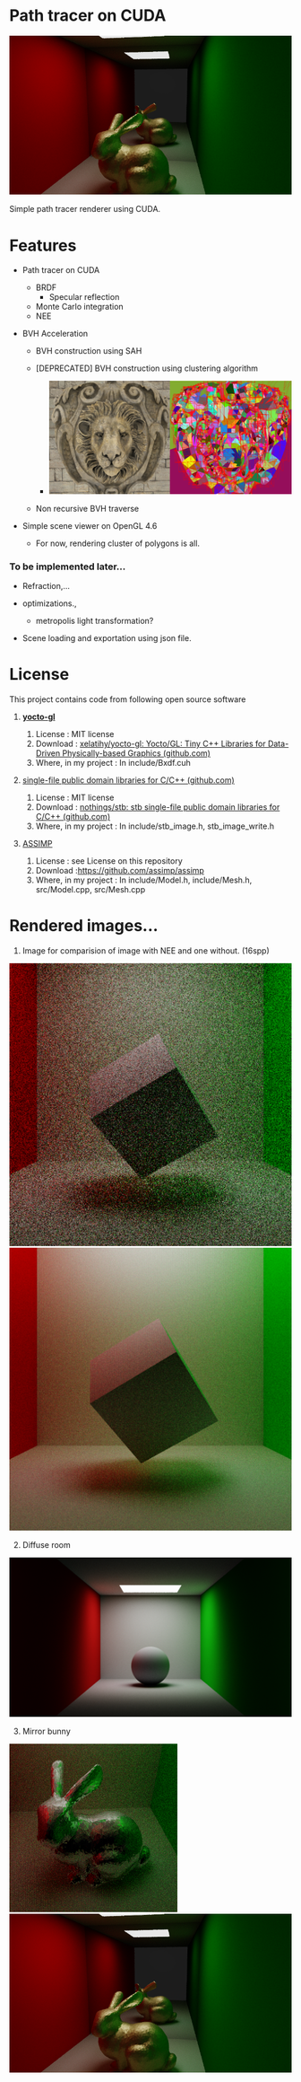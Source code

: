 # Path tracer on CUDA

![MainImg](./Img/Render/reflection.png)

Simple path tracer renderer using CUDA.



# Features

- Path tracer on CUDA
  - BRDF
    - Specular reflection
  - Monte Carlo integration
  - NEE
- BVH Acceleration
  - BVH construction using SAH
  - [DEPRECATED] BVH construction using clustering algorithm
    - ![BVH](./Img/Doc/BVH.png)
  
  - Non recursive BVH traverse
  
- Simple scene viewer on OpenGL 4.6
  - For now,  rendering cluster of polygons is all.


### To be implemented later...

- Refraction,...
- optimizations.,
  - metropolis light transformation?

- Scene loading and exportation using json file.

# License

This project contains code from following open source software

1. **[yocto-gl](https://github.com/xelatihy/yocto-gl)**
   1. License : MIT license
   2. Download : [xelatihy/yocto-gl: Yocto/GL: Tiny C++ Libraries for Data-Driven Physically-based Graphics (github.com)](https://github.com/xelatihy/yocto-gl)
   3. Where, in my project : In include/Bxdf.cuh
2. [single-file public domain libraries for C/C++ (github.com)](https://github.com/nothings/stb)
   1. License : MIT license
   2. Download : [nothings/stb: stb single-file public domain libraries for C/C++ (github.com)](https://github.com/nothings/stb)
   3. Where, in my project : In include/stb_image.h, stb_image_write.h

3. [ASSIMP](https://github.com/assimp/assimp)
   1. License : see License on this repository
   2. Download  :https://github.com/assimp/assimp
   3. Where, in my project : In include/Model.h, include/Mesh.h, src/Model.cpp, src/Mesh.cpp


# Rendered images...

1. Image for comparision of image with NEE and one without. (16spp)

![](./Img/Render/16spp_woNEE.png) ![](./Img/Render/16spp_NEE.png)

2. Diffuse room

![](./Img/Render/DiffuseRoom_MS8x2048spp_13min.png)

3. Mirror bunny

![](./Img/Render/bunny2.png)![](./Img/Render/reflection.png)
